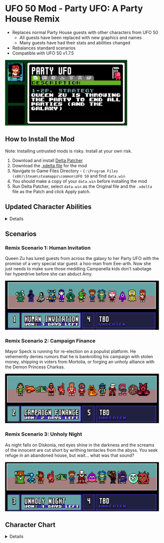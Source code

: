 # UFO 50 Mod - Party UFO: A Party House Remix
- Replaces normal Party House guests with other characters from UFO 50
  - All guests have been replaced with new graphics and names
  - Many guests have had their stats and abilities changed
- Rebalances standard scenarios
- Compatible with UFO 50 v1.7.5

![Party UFO disk in the UFO 50 menu](/images/disk.jpg)

## How to Install the Mod

Note: Installing untrusted mods is risky. Install at your own risk. 

1. Download and install [Delta Patcher](https://github.com/marco-calautti/DeltaPatcher/releases)
2. Download the [.xdelta file](/PARTY_UFO_v0.9_v1.7.5.xdelta) for the mod
3. Navigate to Game Files Directory - `C:\Program Files (x86)\Steam\steamapps\common\UFO 50` and find `data.win`
4. You should make a copy of your `data.win` before installing the mod
5. Run Delta Patcher, select `data.win` as the Original file and the `.xdelta` file as the Patch and click Apply patch.

## Updated Character Abilities
<details>

### Gravity Flipping ↕️ 
- Flipper (Brazz) has the ability to flip a guest upside down which swaps their Pop and Cash values
- Replaces the Magician's Swap ability

![Brazz between two pilots, one is upside down](/images/flipped.jpg)

### Peeking 👁️ 
- The Peek ability now reveals the next 2 guests waiting outside the door.
- If you want to boot the first guest, you have to also boot the second guest.
- Example guest: News Anchor

![Two future guests are visible outside the door](/images/peeking.jpg)

### Quibble Racing 🏁 
- Dancers have been replaced with Quibbles
- 1 Quibble = -1 Cash
- 2 Quibble = +4 Cash
- 3 Quibble = -9 Cash
- 4 Quibble = +16 Cash

### Umbrella ☂️ 
- The umbrella is a peacekeeper every other entrance
- Replaces the werewolf

</details>

## Scenarios

### Remix Scenario 1: Human Invitation
Queen Zu has lured guests from across the galaxy to her Party UFO with the promise of a very special star guest: a hoo-man from Eee-arth. Now she just needs to make sure those meddling Campanella kids don't sabotage her hyperdrive before she can abduct Amy.

![A lineup of aliens, animals, and Amy](/images/scenario1.jpg)

### Remix Scenario 2: Campaign Finance
Mayor Speck is running for re-election on a populist platform. He vehemently denies rumors that he is bankrolling his campaign with stolen money, shipping in voters from Mortolia, or forging an unholy alliance with the Demon Princess Charkas.

![A lineup of pirates, politicians and a princess](/images/scenario2.jpg)

### Remix Scenario 3: Unholy Night
As night falls on Diskonia, red eyes shine in the darkness and the screams of the innocent are cut short by writhing tentacles from the abyss. You seek refuge in an abandoned house, but wait... what was that sound?

![A lineup of creepy creatures and cute characters](/images/scenario3.jpg)

## Character Chart
<details>

Party House Name | Party House Image | Party UFO Name | Party UFO Image | Notes
-- | -- | -- | -- | --
Old Friend | ![s36_GoodBuddy2F_0](https://github.com/user-attachments/assets/c1a11752-e9c9-41a5-a00b-903ba1eb5c6c) ![s36_GoodBuddy2M_0](https://github.com/user-attachments/assets/b37136d4-7c2b-4287-abde-6c0d1767cbaa) ![s36_GoodBuddyF_0](https://github.com/user-attachments/assets/f98cecd8-cfd5-4e21-bd89-6d7e9068e7c9) ![s36_GoodBuddyM_0](https://github.com/user-attachments/assets/ab1c1416-c7bf-47f2-946b-7b11f057760a) | Oppie | ![s36_GoodBuddy2F_1](https://github.com/user-attachments/assets/7323ba2c-045d-46e2-b8bb-6cde5b0524af) ![s36_GoodBuddyM_1](https://github.com/user-attachments/assets/66b5f9dc-033e-4cd1-aafd-b54440b42a6e) ![s36_GoodBuddy2M_0](https://github.com/user-attachments/assets/fc284a6f-b61b-43ca-aa9e-248a75432aa6) ![s36_GoodBuddyF_1](https://github.com/user-attachments/assets/061deef0-bdc7-4743-9f0c-6c6e9e28c727) | Visual reskin only, no stat changes
Rich Pal | ![s36_RichFriendM_2](https://github.com/user-attachments/assets/cbd3f443-50f2-40fb-9408-ff43af20c709) ![s36_RichFriendF_3](https://github.com/user-attachments/assets/54175246-6a3d-45f0-b5e1-fecf4142d112) | Count Bean | ![s36_RichFriendF_4](https://github.com/user-attachments/assets/08f8a3b5-7680-446b-85de-efbd3036e88a) | Reduced price
Wild Buddy | ![s36_WildFriendM_0](https://github.com/user-attachments/assets/e7fe9aea-c533-4fa8-b69b-9e5c4defc776) ![s36_WildFriendF2_0](https://github.com/user-attachments/assets/6b34688d-98ae-4fab-a9d2-9c847318bd1a) ![s36_WildFriendF_0](https://github.com/user-attachments/assets/a262d5e4-9d61-4a69-b88a-19812255363e) ![s36_WildFriendM2_0](https://github.com/user-attachments/assets/00eeb2d4-2d58-4c0f-b965-567d83c4ff80) | UFO Crasher | ![s36_WildFriendF_2](https://github.com/user-attachments/assets/8bfdf6b4-f633-4787-a6d0-7fd91d383855) ![s36_WildFriendM_3](https://github.com/user-attachments/assets/74f46068-15ee-4b19-a3ba-9decd70a431d) | Visual reskin only, no stat changes
Dancer | ![s36_Dancer_0](https://github.com/user-attachments/assets/ba9aad22-0ff1-4887-8e3c-eaad1cdf3b27) | Quibble | | Dance Bonus is now Quibble Race Earnings
Hippy | ![s36_Hippy_0](https://github.com/user-attachments/assets/74a61add-0896-4d65-afa1-270a901cb444) | Gogo Imp | | Stat changes
Cute Dog | ![s36_CuteDog_0](https://github.com/user-attachments/assets/88df21a2-eef9-4917-b6cc-4835d3801629) | Clapper | |
Security | ![s36_Security_0](https://github.com/user-attachments/assets/898f4fb5-eb55-4a4a-8f4f-add52bb175a8) | Spear Dude |  |
Wrestler | ![s36_Wrestler_1](https://github.com/user-attachments/assets/e0c56c9d-060f-4d21-ad96-34b64d26abd0) | Jack & Box | |
Watch Dog | ![s36_Dog_0](https://github.com/user-attachments/assets/aebdca86-8a94-404d-8cb3-d1efb2f0c9a8) | News Anchor | |
Spy | ![s36_Spy_1](https://github.com/user-attachments/assets/c8846f5e-f08b-4b2f-909a-5afb822e6aef) | Cyber Owl | |
Driver | ![s36_Driver_1](https://github.com/user-attachments/assets/ea6a9555-fb62-4280-8baf-912c9ac46814) | Onionman | |
Private I. | ![s36_PrivateI_0](https://github.com/user-attachments/assets/1f475b1f-905a-4533-9af9-aa1f31dde109) | Sea Driver | |
Grillmaster | ![s36_Grillmaster_0](https://github.com/user-attachments/assets/d9ff73d8-210b-480d-b29b-885712014d3f) | Coach | |
Mr. Popular | ![s36_MrPopular_0](https://github.com/user-attachments/assets/be5720fc-e1c4-43ce-b1c0-15d01d44a7d4) | Jester | |
Comedian | ![s36_Comedian_2](https://github.com/user-attachments/assets/4af78e85-edb1-4557-8f8d-87622ca74c17) | Mayor | |
Caterer | ![s36_Caterer_0](https://github.com/user-attachments/assets/c5bb63d9-84f9-44e5-b599-dbf864fb1b6e) | Card Bunny | |
Ticket Taker | ![s36_TicketTaker_0](https://github.com/user-attachments/assets/086157bf-7851-4373-9f7d-41f57b4c0e59) | Time Jelly | |
Monkey | ![s36_Monkey_0](https://github.com/user-attachments/assets/3050937c-94f6-4eda-994e-a63f6158097e) | Pirate | |
Gangster | ![s36_Gangster_2](https://github.com/user-attachments/assets/27473f5e-a2da-48a0-ba86-de23f650fa63) | Cool Slug | |
Gambler | ![s36_Gambler2_2](https://github.com/user-attachments/assets/f4c9ccb3-d13c-4ede-bec8-c2cd61b9659b) | Scary Doll | |
Werewolf | ![s36_Werewolf1_1](https://github.com/user-attachments/assets/4fc3a9cf-34ad-478c-b619-e497ce86e236) ![s36_Werewolf2_1](https://github.com/user-attachments/assets/0db9158a-f84c-4b53-8c64-aec6104cffb5) | Umbrella | |
Mascot | ![s36_Mascot_0](https://github.com/user-attachments/assets/ab69efa6-a613-4a4d-a69e-851ae8b2cc59) | Gardener | |
Introvert | ![s36_Introvert_4](https://github.com/user-attachments/assets/b9f33fb2-03eb-4e0a-853b-087af9bd4ddc) | Drop Ship | |
Writer | ![s36_Writer_1](https://github.com/user-attachments/assets/545c43a5-ec8a-4a58-87c7-d3c5003427eb) | LX-3-Bot | | 
Climber | ![s36_Climber_0](https://github.com/user-attachments/assets/44b7f8eb-8734-4737-aead-8678ed14a604) | Outlaw | | 
Magician | ![s36_Magician_1](https://github.com/user-attachments/assets/3d96da2b-6e73-4f6e-a055-4c1dd3b1cca4) | Flipper | | 
Alien | ![s36_Alien_0](https://github.com/user-attachments/assets/f80700ca-8b16-4798-a548-76106746867a) | Human | | 
Mermaid | ![s36_Mermaid_1](https://github.com/user-attachments/assets/b9652c2a-1628-4572-9510-7ac9857ed324) | Cookie Gal | | 
Superhero | ![s36_Superhero_1](https://github.com/user-attachments/assets/d923f457-59ec-41bf-9fa7-f35f2f1b59bc) | Princess | | 

</details>